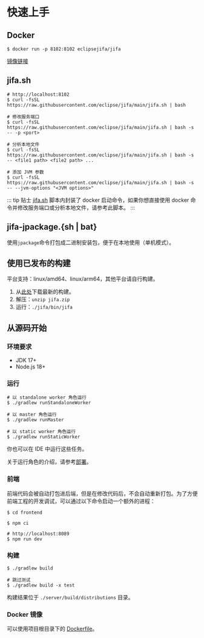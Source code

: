 # 快速上手

## Docker

```shell
$ docker run -p 8102:8102 eclipsejifa/jifa
```

[镜像链接](https://hub.docker.com/r/eclipsejifa/jifa/tags)

## jifa.sh

```shell
# http://localhost:8102
$ curl -fsSL https://raw.githubusercontent.com/eclipse/jifa/main/jifa.sh | bash

# 修改服务端口
$ curl -fsSL https://raw.githubusercontent.com/eclipse/jifa/main/jifa.sh | bash -s -- -p <port>

# 分析本地文件
$ curl -fsSL https://raw.githubusercontent.com/eclipse/jifa/main/jifa.sh | bash -s -- <file1 path> <file2 path> ...

# 添加 JVM 参数
$ curl -fsSL https://raw.githubusercontent.com/eclipse/jifa/main/jifa.sh | bash -s -- --jvm-options "<JVM options>"
```

::: tip 贴士
[jifa.sh](https://github.com/eclipse/jifa/blob/main/jifa.sh) 脚本内封装了 docker 启动命令，如果你想直接使用 docker
命令并修改服务端口或分析本地文件，请参考此脚本。
:::

## jifa-jpackage.{sh | bat}

使用`jpackage`命令打包成二进制安装包，便于在本地使用（单机模式）。

## 使用已发布的构建

平台支持：linux/amd64、linux/arm64，其他平台请自行构建。

1. 从[此处](https://github.com/eclipse/jifa/releases)下载最新的构建。
2. 解压：`unzip jifa.zip`
3. 运行：`./jifa/bin/jifa`

## 从源码开始

### 环境要求

- JDK 17+
- Node.js 18+

### 运行

```shell
# 以 standalone worker 角色运行 
$ ./gradlew runStandaloneWorker

# 以 master 角色运行
$ ./gradlew runMaster

# 以 static worker 角色运行
$ ./gradlew runStaticWorker
```

你也可以在 IDE 中运行这些任务。

关于运行角色的介绍，请参考[部署](./deployment.md)。

### 前端

前端代码会被自动打包进后端，但是在修改代码后，不会自动重新打包。为了方便前端工程的开发调试，可以通过以下命令启动一个额外的进程：

```shell
$ cd frontend

$ npm ci

# http://localhost:8089
$ npm run dev
```

### 构建

```shell
$ ./gradlew build

# 跳过测试
$ ./gradlew build -x test
```

构建结果位于 `./server/build/distributions` 目录。

### Docker 镜像

可以使用项目根目录下的 [Dockerfile](https://github.com/eclipse/jifa/blob/main/Dockerfile)。